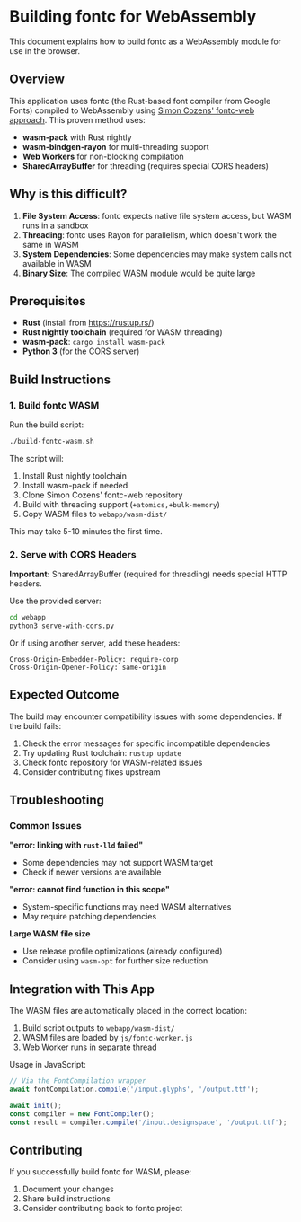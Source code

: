 # Building fontc for WebAssembly

This document explains how to build fontc as a WebAssembly module for use in the browser.

## Overview

This application uses fontc (the Rust-based font compiler from Google Fonts) compiled to WebAssembly using [Simon Cozens' fontc-web approach](https://github.com/simoncozens/fontc-web). This proven method uses:

- **wasm-pack** with Rust nightly
- **wasm-bindgen-rayon** for multi-threading support
- **Web Workers** for non-blocking compilation
- **SharedArrayBuffer** for threading (requires special CORS headers) 

## Why is this difficult?

1. **File System Access**: fontc expects native file system access, but WASM runs in a sandbox
2. **Threading**: fontc uses Rayon for parallelism, which doesn't work the same in WASM
3. **System Dependencies**: Some dependencies may make system calls not available in WASM
4. **Binary Size**: The compiled WASM module would be quite large

## Prerequisites

- **Rust** (install from https://rustup.rs/)
- **Rust nightly toolchain** (required for WASM threading)
- **wasm-pack**: `cargo install wasm-pack`
- **Python 3** (for the CORS server)

## Build Instructions

### 1. Build fontc WASM

Run the build script:

```bash
./build-fontc-wasm.sh
```

The script will:
1. Install Rust nightly toolchain
2. Install wasm-pack if needed
3. Clone Simon Cozens' fontc-web repository
4. Build with threading support (`+atomics,+bulk-memory`)
5. Copy WASM files to `webapp/wasm-dist/`

This may take 5-10 minutes the first time.

### 2. Serve with CORS Headers

**Important:** SharedArrayBuffer (required for threading) needs special HTTP headers.

Use the provided server:

```bash
cd webapp
python3 serve-with-cors.py
```

Or if using another server, add these headers:
```
Cross-Origin-Embedder-Policy: require-corp
Cross-Origin-Opener-Policy: same-origin
```

## Expected Outcome

The build may encounter compatibility issues with some dependencies. If the build fails:

1. Check the error messages for specific incompatible dependencies
2. Try updating Rust toolchain: `rustup update`
3. Check fontc repository for WASM-related issues
4. Consider contributing fixes upstream

## Troubleshooting

### Common Issues

**"error: linking with `rust-lld` failed"**
- Some dependencies may not support WASM target
- Check if newer versions are available

**"error: cannot find function in this scope"**
- System-specific functions may need WASM alternatives
- May require patching dependencies

**Large WASM file size**
- Use release profile optimizations (already configured)
- Consider using `wasm-opt` for further size reduction

## Integration with This App

The WASM files are automatically placed in the correct location:

1. Build script outputs to `webapp/wasm-dist/`
2. WASM files are loaded by `js/fontc-worker.js`
3. Web Worker runs in separate thread

Usage in JavaScript:
```javascript
// Via the FontCompilation wrapper
await fontCompilation.compile('/input.glyphs', '/output.ttf');

await init();
const compiler = new FontCompiler();
const result = compiler.compile('/input.designspace', '/output.ttf');
```

## Contributing

If you successfully build fontc for WASM, please:
1. Document your changes
2. Share build instructions
3. Consider contributing back to fontc project
